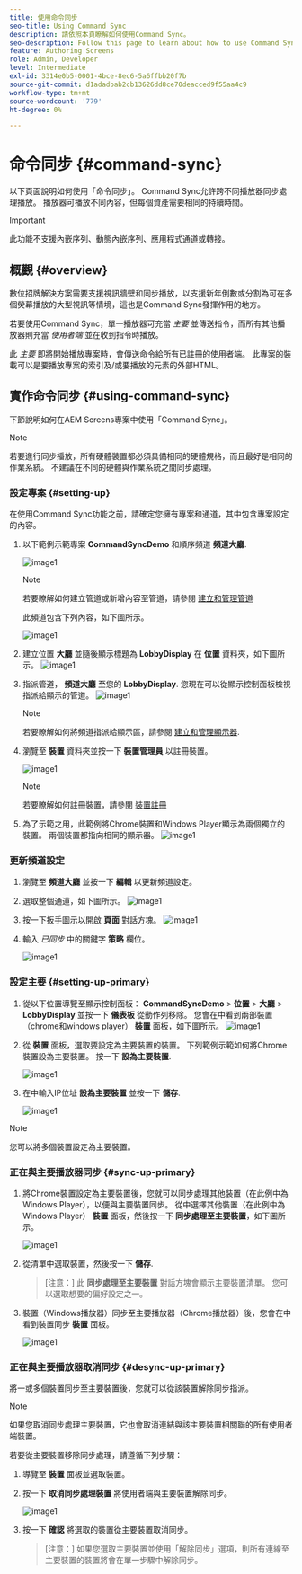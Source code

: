 ```yaml
---
title: 使用命令同步
seo-title: Using Command Sync
description: 請依照本頁瞭解如何使用Command Sync。
seo-description: Follow this page to learn about how to use Command Sync.
feature: Authoring Screens
role: Admin, Developer
level: Intermediate
exl-id: 3314e0b5-0001-4bce-8ec6-5a6ffbb20f7b
source-git-commit: d1adadbab2cb13626dd8ce70deacced9f55aa4c9
workflow-type: tm+mt
source-wordcount: '779'
ht-degree: 0%

---
```


# 命令同步 {#command-sync}

以下頁面說明如何使用「命令同步」。 Command Sync允許跨不同播放器同步處理播放。 播放器可播放不同內容，但每個資產需要相同的持續時間。

>[!IMPORTANT]
>
>此功能不支援內嵌序列、動態內嵌序列、應用程式通道或轉接。

## 概觀 {#overview}

數位招牌解決方案需要支援視訊牆壁和同步播放，以支援新年倒數或分割為可在多個熒幕播放的大型視訊等情境，這也是Command Sync發揮作用的地方。

若要使用Command Sync，單一播放器可充當 *主要* 並傳送指令，而所有其他播放器則充當 *使用者端* 並在收到指令時播放。

此 *主要* 即將開始播放專案時，會傳送命令給所有已註冊的使用者端。 此專案的裝載可以是要播放專案的索引及/或要播放的元素的外部HTML。

## 實作命令同步 {#using-command-sync}

下節說明如何在AEM Screens專案中使用「Command Sync」。

>[!NOTE]
>
>若要進行同步播放，所有硬體裝置都必須具備相同的硬體規格，而且最好是相同的作業系統。 不建議在不同的硬體與作業系統之間同步處理。

### 設定專案 {#setting-up}

在使用Command Sync功能之前，請確定您擁有專案和通道，其中包含專案設定的內容。

1. 以下範例示範專案 **CommandSyncDemo** 和順序頻道 **頻道大廳**.

   ![image1](assets/command-sync/command-sync1-1.png)

   >[!NOTE]
   >
   >若要瞭解如何建立管道或新增內容至管道，請參閱 [建立和管理管道](/help/user-guide/managing-channels.md)

   此頻道包含下列內容，如下圖所示。

   ![image1](assets/command-sync/command-sync2-1.png)

1. 建立位置 **大廳** 並隨後顯示標題為 **LobbyDisplay** 在 **位置** 資料夾，如下圖所示。
   ![image1](assets/command-sync/command-sync3-1.png)

1. 指派管道， **頻道大廳** 至您的 **LobbyDisplay**. 您現在可以從顯示控制面板檢視指派給顯示的管道。
   ![image1](assets/command-sync/command-sync4-1.png)

   >[!NOTE]
   >
   >若要瞭解如何將頻道指派給顯示區，請參閱 [建立和管理顯示器](/help/user-guide/managing-displays.md).

1. 瀏覽至 **裝置** 資料夾並按一下 **裝置管理員** 以註冊裝置。

   ![image1](assets/command-sync5.png)

   >[!NOTE]
   >
   >若要瞭解如何註冊裝置，請參閱 [裝置註冊](/help/user-guide/device-registration.md)

1. 為了示範之用，此範例將Chrome裝置和Windows Player顯示為兩個獨立的裝置。 兩個裝置都指向相同的顯示器。
   ![image1](assets/command-sync6.png)

### 更新頻道設定

1. 瀏覽至 **頻道大廳** 並按一下 **編輯** 以更新頻道設定。

1. 選取整個通道，如下圖所示。
   ![image1](assets/command-sync/command-sync7-1.png)

1. 按一下扳手圖示以開啟 **頁面** 對話方塊。
   ![image1](assets/command-sync/command-sync8-1.png)

1. 輸入 *已同步* 中的關鍵字 **策略** 欄位。

   ![image1](assets/command-sync/command-sync9-1.png)


### 設定主要 {#setting-up-primary}

1. 從以下位置導覽至顯示控制面板： **CommandSyncDemo** > **位置**  > **大廳** > **LobbyDisplay** 並按一下 **儀表板** 從動作列移除。
您會在中看到兩部裝置（chrome和windows player） **裝置** 面板，如下圖所示。
   ![image1](assets/command-sync/command-sync10-1.png)

1. 從 **裝置** 面板，選取要設定為主要裝置的裝置。 下列範例示範如何將Chrome裝置設為主要裝置。 按一下 **設為主要裝置**.

   ![image1](assets/command-sync/command-sync11-1.png)

1. 在中輸入IP位址 **設為主要裝置** 並按一下 **儲存**.

   ![image1](assets/command-sync/command-sync12-1.png)

>[!NOTE]
>
>您可以將多個裝置設定為主要裝置。

### 正在與主要播放器同步 {#sync-up-primary}

1. 將Chrome裝置設定為主要裝置後，您就可以同步處理其他裝置（在此例中為Windows Player），以便與主要裝置同步。
從中選擇其他裝置（在此例中為Windows Player） **裝置** 面板，然後按一下 **同步處理至主要裝置**，如下圖所示。

   ![image1](assets/command-sync/command-sync13-1.png)

1. 從清單中選取裝置，然後按一下 **儲存**.

   >[注意：]
   > 此 **同步處理至主要裝置** 對話方塊會顯示主要裝置清單。 您可以選取想要的偏好設定之一。

1. 裝置（Windows播放器）同步至主要播放器（Chrome播放器）後，您會在中看到裝置同步 **裝置** 面板。

   ![image1](assets/command-sync/command-sync14-1.png)

### 正在與主要播放器取消同步 {#desync-up-primary}

將一或多個裝置同步至主要裝置後，您就可以從該裝置解除同步指派。

>[!NOTE]
>
>如果您取消同步處理主要裝置，它也會取消連結與該主要裝置相關聯的所有使用者端裝置。

若要從主要裝置移除同步處理，請遵循下列步驟：

1. 導覽至 **裝置** 面板並選取裝置。

1. 按一下 **取消同步處理裝置** 將使用者端與主要裝置解除同步。

   ![image1](assets/command-sync/command-sync15-1.png)

1. 按一下 **確認** 將選取的裝置從主要裝置取消同步。

   >[注意：]
   > 如果您選取主要裝置並使用「解除同步」選項，則所有連線至主要裝置的裝置將會在單一步驟中解除同步。
